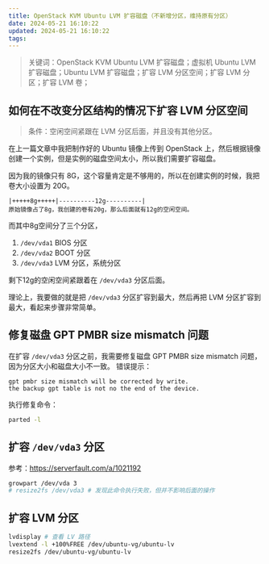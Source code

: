 ```yaml
---
title: OpenStack KVM Ubuntu LVM 扩容磁盘（不新增分区，维持原有分区）
date: 2024-05-21 16:10:22
updated: 2024-05-21 16:10:22
tags:
---
```


> 关键词：OpenStack KVM Ubuntu LVM 扩容磁盘；虚拟机 Ubuntu LVM 扩容磁盘；Ubuntu LVM 扩容磁盘；扩容 LVM 分区空间；扩容 LVM 分区；扩容 LVM 卷；

## 如何在不改变分区结构的情况下扩容 LVM 分区空间
> 条件：空闲空间紧跟在 LVM 分区后面，并且没有其他分区。

在上一篇文章中我把制作好的 Ubuntu 镜像上传到 OpenStack 上，然后根据镜像创建一个实例，但是实例的磁盘空间太小，所以我们需要扩容磁盘。

因为我的镜像只有 8G，这个容量肯定是不够用的，所以在创建实例的时候，我把卷大小设置为 20G。

```text
|+++++8g+++++|----------12g----------|
原始镜像占了8g，我创建的卷有20g，那么后面就有12g的空闲空间。
```
而其中8g空间分了三个分区，
1. `/dev/vda1` BIOS 分区
2. `/dev/vda2` BOOT 分区
3. `/dev/vda3` LVM 分区，系统分区

剩下12g的空闲空间紧跟着在 `/dev/vda3` 分区后面。

理论上，我要做的就是把 `/dev/vda3` 分区扩容到最大，然后再把 LVM 分区扩容到最大，看起来步骤非常简单。

## 修复磁盘 GPT PMBR size mismatch 问题
在扩容 `/dev/vda3` 分区之前，我需要修复磁盘 GPT PMBR size mismatch 问题，因为分区大小和磁盘大小不一致。
错误提示：
```text
gpt pmbr size mismatch will be corrected by write.
the backup gpt table is not no the end of the device.
```
执行修复命令：
```bash
parted -l
```

## 扩容 `/dev/vda3` 分区
参考：https://serverfault.com/a/1021192
```bash
growpart /dev/vda 3
# resize2fs /dev/vda3 # 发现此命令执行失败，但并不影响后面的操作
```

## 扩容 LVM 分区

```bash
lvdisplay # 查看 LV 路径
lvextend -l +100%FREE /dev/ubuntu-vg/ubuntu-lv
resize2fs /dev/ubuntu-vg/ubuntu-lv
```
